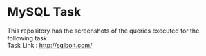 # MySQL Task

This repository has the screenshots of the queries executed for the following task    
Task Link : http://sqlbolt.com/
